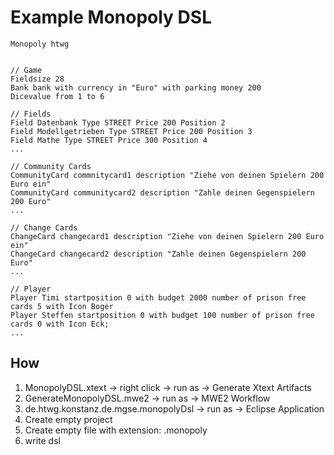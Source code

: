 # Example Monopoly DSL
```
Monopoly htwg


// Game
Fieldsize 28
Bank bank with currency in "Euro" with parking money 200
Dicevalue from 1 to 6

// Fields
Field Datenbank Type STREET Price 200 Position 2
Field Modellgetrieben Type STREET Price 200 Position 3
Field Mathe Type STREET Price 300 Position 4
...

// Community Cards
CommunityCard commnitycard1 description "Ziehe von deinen Spielern 200 Euro ein"
CommunityCard communitycard2 description "Zahle deinen Gegenspielern 200 Euro"
...

// Change Cards
ChangeCard changecard1 description "Ziehe von deinen Spielern 200 Euro ein"
ChangeCard changecard2 description "Zahle deinen Gegenspielern 200 Euro"
...

// Player
Player Timi startposition 0 with budget 2000 number of prison free cards 5 with Icon Boger
Player Steffen startposition 0 with budget 100 number of prison free cards 0 with Icon Eck;
...
```


## How

1. MonopolyDSL.xtext -> right click -> run as -> Generate Xtext Artifacts
2. GenerateMonopolyDSL.mwe2 -> run as -> MWE2 Workflow
3. de.htwg.konstanz.de.mgse.monopolyDsl -> run as -> Eclipse Application
4. Create empty project
5. Create empty file with extension: .monopoly
5. write dsl
